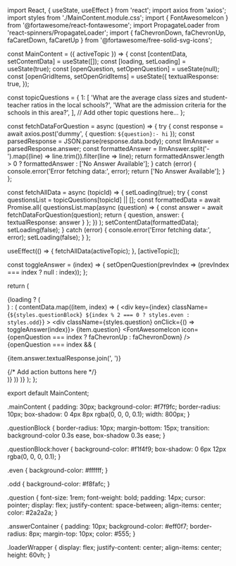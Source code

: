 import React, { useState, useEffect } from 'react';
import axios from 'axios';
import styles from './MainContent.module.css';
import { FontAwesomeIcon } from '@fortawesome/react-fontawesome';
import PropagateLoader from 'react-spinners/PropagateLoader';
import { faChevronDown, faChevronUp, faCaretDown, faCaretUp } from '@fortawesome/free-solid-svg-icons';

const MainContent = ({ activeTopic }) => {
  const [contentData, setContentData] = useState([]);
  const [loading, setLoading] = useState(true);
  const [openQuestion, setOpenQuestion] = useState(null);
  const [openGridItems, setOpenGridItems] = useState({
    textualResponse: true,
  });

  const topicQuestions = {
    1: [
      'What are the average class sizes and student-teacher ratios in the local schools?',
      'What are the admission criteria for the schools in this area?',
    ],
    // Add other topic questions here...
  };

  const fetchDataForQuestion = async (question) => {
    try {
      const response = await axios.post('dummy', { question: `${question}:- hi` });
      const parsedResponse = JSON.parse(response.data.body);
      const llmAnswer = parsedResponse.answer;
      const formattedAnswer = llmAnswer.split('-').map((line) => line.trim()).filter(line => line);
      return formattedAnswer.length > 0 ? formattedAnswer : ['No Answer Available'];
    } catch (error) {
      console.error('Error fetching data:', error);
      return ['No Answer Available'];
    }
  };

  const fetchAllData = async (topicId) => {
    setLoading(true);
    try {
      const questionsList = topicQuestions[topicId] || [];
      const formattedData = await Promise.all(
        questionsList.map(async (question) => {
          const answer = await fetchDataForQuestion(question);
          return { question, answer: { textualResponse: answer } };
        })
      );
      setContentData(formattedData);
      setLoading(false);
    } catch (error) {
      console.error('Error fetching data:', error);
      setLoading(false);
    }
  };

  useEffect(() => {
    fetchAllData(activeTopic);
  }, [activeTopic]);

  const toggleAnswer = (index) => {
    setOpenQuestion(prevIndex => (prevIndex === index ? null : index));
  };

  return (
    <div className={styles.mainContent}>
      {loading ? (
        <div className={styles.loaderWrapper}>
          <PropagateLoader color="rgb(15, 95, 220)" loading={loading} size={22} />
        </div>
      ) : (
        contentData.map((item, index) => (
          <div
            key={index}
            className={`${styles.questionBlock} ${index % 2 === 0 ? styles.even : styles.odd}`}
          >
            <div className={styles.question} onClick={() => toggleAnswer(index)}>
              <FontAwesomeIcon icon={faChevronDown} />
              <span>{item.question}</span>
              <FontAwesomeIcon icon={openQuestion === index ? faChevronUp : faChevronDown} />
            </div>
            {openQuestion === index && (
              <div className={styles.answerContainer}>
                <p>{item.answer.textualResponse.join(', ')}</p>
                {/* Add action buttons here */}
              </div>
            )}
          </div>
        ))
      )}
    </div>
  );
};

export default MainContent;



.mainContent {
  padding: 30px;
  background-color: #f7f9fc;
  border-radius: 10px;
  box-shadow: 0 4px 8px rgba(0, 0, 0, 0.1);
  width: 800px;
}

.questionBlock {
  border-radius: 10px;
  margin-bottom: 15px;
  transition: background-color 0.3s ease, box-shadow 0.3s ease;
}

.questionBlock:hover {
  background-color: #f1f4f9;
  box-shadow: 0 6px 12px rgba(0, 0, 0, 0.1);
}

.even {
  background-color: #ffffff;
}

.odd {
  background-color: #f8fafc;
}

.question {
  font-size: 1rem;
  font-weight: bold;
  padding: 14px;
  cursor: pointer;
  display: flex;
  justify-content: space-between;
  align-items: center;
  color: #2a2a2a;
}

.answerContainer {
  padding: 10px;
  background-color: #eff0f7;
  border-radius: 8px;
  margin-top: 10px;
  color: #555;
}

.loaderWrapper {
  display: flex;
  justify-content: center;
  align-items: center;
  height: 60vh;
}
